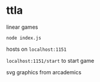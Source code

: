# ttla
linear games

`node index.js`

hosts on `localhost:1151`

`localhost:1151/start` to start game

svg graphics from arcademics
